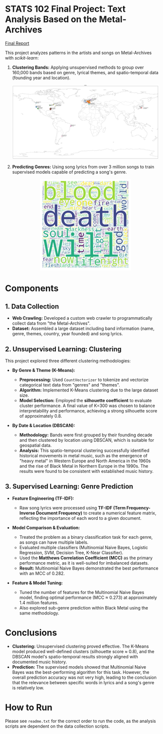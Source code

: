 # STATS 102 Final Project: Text Analysis Based on the Metal-Archives

[Final Report](<1_Final Project Report.ipynb>)

This project analyzes patterns in the artists and songs on Metal-Archives with *scikit-learn*:
1.  **Clustering Bands:** Applying unsupervised methods to group over 160,000 bands based on genre, lyrical themes, and spatio-temporal data (founding year and location).
    <p align="center">
        <img src="imgs/1980s_clustering.png" width="800">
    </p>
2.  **Predicting Genres:** Using song lyrics from over 3 million songs to train supervised models capable of predicting a song's genre.
    <p align="center">
        <img src="imgs/black_metal_lyrics.png" width="300">
    </p>

# Components

## 1. Data Collection
* **Web Crawling:** Developed a custom web crawler to programmatically collect data from "the Metal-Archives".
* **Dataset:** Assembled a large dataset including band information (name, genre, themes, country, year founded) and song lyrics.

## 2. Unsupervised Learning: Clustering

This project explored three different clustering methodologies:

* **By Genre & Theme (K-Means):**
    * **Preprocessing:** Used `CountVectorizer` to tokenize and vectorize categorical text data from "genres" and "themes".
    * **Algorithm:** Implemented K-Means clustering due to the large dataset size.
    * **Model Selection:** Employed the **silhouette coefficient** to evaluate cluster performance. A final value of K=300 was chosen to balance interpretability and performance, achieving a strong silhouette score of approximately 0.8.

* **By Date & Location (DBSCAN):**
    * **Methodology:** Bands were first grouped by their founding decade and then clustered by location using DBSCAN, which is suitable for geospatial data.
    * **Analysis:** This spatio-temporal clustering successfully identified historical movements in metal music, such as the emergence of "heavy metal" in Western Europe and North America in the 1960s and the rise of Black Metal in Northern Europe in the 1990s. The results were found to be consistent with established music history.

## 3. Supervised Learning: Genre Prediction

* **Feature Engineering (TF-IDF):**
    * Raw song lyrics were processed using **TF-IDF (Term Frequency-Inverse Document Frequency)** to create a numerical feature matrix, reflecting the importance of each word to a given document.

* **Model Comparison & Evaluation:**
    * Treated the problem as a binary classification task for each genre, as songs can have multiple labels.
    * Evaluated multiple classifiers (Multinomial Naive Bayes, Logistic Regression, SVM, Decision Tree, K-Near Classifier).
    * Used the **Matthews Correlation Coefficient (MCC)** as the primary performance metric, as it is well-suited for imbalanced datasets.
    * **Result:** Multinomial Naive Bayes demonstrated the best performance with an MCC of 0.282.

* **Feature & Model Tuning:**
    * Tuned the number of features for the Multinomial Naive Bayes model, finding optimal performance (MCC ≈ 0.273) at approximately 1.4 million features.
    * Also explored sub-genre prediction within Black Metal using the same methodology.

# Conclusions
* **Clustering:** Unsupervised clustering proved effective. The K-Means model produced well-defined clusters (silhouette score ≈ 0.8), and the DBSCAN model's spatio-temporal results strongly aligned with documented music history.
* **Prediction:** The supervised models showed that Multinomial Naive Bayes was the best-performing algorithm for this task. However, the overall prediction accuracy was not very high, leading to the conclusion that the relevance between specific words in lyrics and a song's genre is relatively low.

# How to Run
Please see `readme.txt` for the correct order to run the code, as the analysis scripts are dependent on the data collection scripts.
